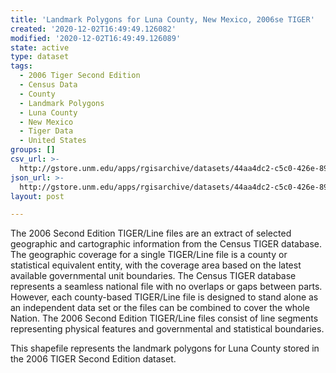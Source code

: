 ```yaml
---
title: 'Landmark Polygons for Luna County, New Mexico, 2006se TIGER'
created: '2020-12-02T16:49:49.126082'
modified: '2020-12-02T16:49:49.126089'
state: active
type: dataset
tags:
  - 2006 Tiger Second Edition
  - Census Data
  - County
  - Landmark Polygons
  - Luna County
  - New Mexico
  - Tiger Data
  - United States
groups: []
csv_url: >-
  http://gstore.unm.edu/apps/rgisarchive/datasets/44aa4dc2-c5c0-426e-8965-eaed1e5a7235/tgr2006se_luna_lpy.derived.csv
json_url: >-
  http://gstore.unm.edu/apps/rgisarchive/datasets/44aa4dc2-c5c0-426e-8965-eaed1e5a7235/tgr2006se_luna_lpy.derived.json
layout: post

---
```

The 2006 Second Edition TIGER/Line files are an extract of selected geographic and cartographic information from the Census TIGER database.  The geographic coverage for a single TIGER/Line file is a county or statistical equivalent entity, with the coverage area based on the latest available governmental unit boundaries. The Census TIGER database represents a seamless national file with no overlaps or gaps between parts.  However, each county-based TIGER/Line file is designed to stand alone as an independent data set or the files can be combined to cover the whole Nation.  The 2006 Second Edition  TIGER/Line files consist of line segments representing physical features and governmental and statistical boundaries.  

This shapefile represents the landmark polygons for Luna County stored in the 2006 TIGER Second Edition dataset.
